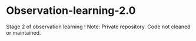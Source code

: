 # Observation-learning-2.0
Stage 2 of observation learning !
Note: Private repository. Code not cleaned or maintained.
